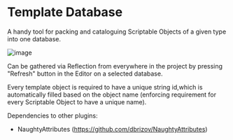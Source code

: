 # Template Database

A handy tool for packing and cataloguing Scriptable Objects of a given type into one database.

![image](https://github.com/user-attachments/assets/d97f288b-8568-4202-85e6-909a1f1f9364)

Can be gathered via Reflection from everywhere in the project by pressing "Refresh" button in the Editor on a selected database.

Every template object is required to have a unique string id,which is automatically filled based on the object name (enforcing requirement for every Scriptable Object to have a unique name).

Dependencies to other plugins:
- NaughtyAttributes (https://github.com/dbrizov/NaughtyAttributes)

